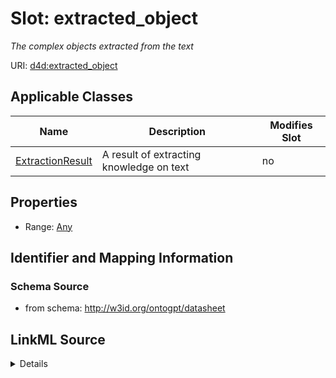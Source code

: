 

# Slot: extracted_object


_The complex objects extracted from the text_



URI: [d4d:extracted_object](http://w3id.org/ontogpt/datasheetextracted_object)



<!-- no inheritance hierarchy -->





## Applicable Classes

| Name | Description | Modifies Slot |
| --- | --- | --- |
| [ExtractionResult](ExtractionResult.md) | A result of extracting knowledge on text |  no  |







## Properties

* Range: [Any](Any.md)





## Identifier and Mapping Information







### Schema Source


* from schema: http://w3id.org/ontogpt/datasheet




## LinkML Source

<details>
```yaml
name: extracted_object
description: The complex objects extracted from the text
from_schema: http://w3id.org/ontogpt/datasheet
rank: 1000
alias: extracted_object
owner: ExtractionResult
domain_of:
- ExtractionResult
range: Any
inlined: true

```
</details>